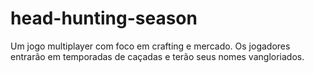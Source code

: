 # head-hunting-season
Um jogo multiplayer com foco em crafting e mercado. Os jogadores entrarão em temporadas de caçadas e terão seus nomes vangloriados.
